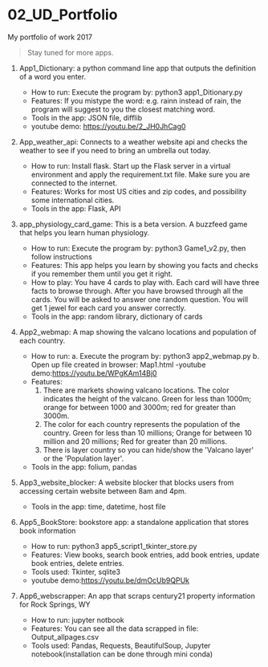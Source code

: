 # 02_UD_Portfolio
My portfolio of work 2017
>Stay tuned for more apps.

1) App1_Dictionary: a python command line app that outputs the definition of a word you enter.
	- How to run: Execute the program by: python3 app1_Ditionary.py
	- Features: If you mistype the word: e.g. rainn instead of rain, the program will suggest to you the closest matching word.
	- Tools in the app: JSON file, difflib
	- youtube demo: https://youtu.be/2_JH0JhCag0

2) App_weather_api: Connects to a weather website api and checks the weather to see if you need to bring an umbrella out today.
	- How to run: Install flask. Start up the Flask server in a virtual environment and apply the requirement.txt file. Make sure you are connected to the internet.
	- Features: Works for most US cities and zip codes, and possibility some international cities.
	- Tools in the app: Flask, API


3) app_physiology_card_game: This is a beta version. A buzzfeed game that helps you learn human physiology.
	- How to run: Execute the program by: python3 Game1_v2.py, then follow instructions
	- Features: This app helps you learn by showing you facts and checks if you remember them until you get it right.
	- How to play: You have 4 cards to play with. Each card will have three facts to browse through.
                     After you have browsed through all the cards. You will be asked to answer one random
                     question. You will get 1 jewel for each card you answer correctly.
	- Tools in the app: random library, dictionary of cards

4) App2_webmap: A map showing the valcano locations and population of each country.
	- How to run: 
	  a. Execute the program by: python3 app2_webmap.py
	  b. Open up file created in browser: Map1.html
	-youtube demo:https://youtu.be/WPgKAm14Bj0
	- Features: 
	  1) There are markets showing valcano locations. The color indicates the height of the valcano. 			  Green for less than 1000m; orange for between 1000 and 3000m; red for greater than 3000m.
	  2) The color for each country represents the population of the country. Green for less than 10 millions; Orange for between 10 million and 20 millions; Red for greater than 20 millions.
	  3) There is layer country so you can hide/show the 'Valcano layer' or the 'Population layer'.
	- Tools in the app: folium, pandas

5) App3_website_blocker: A website blocker that blocks users from accessing certain website between 8am and 4pm.
	- Tools in the app: time, datetime, host file

6) App5_BookStore: bookstore app: a standalone application that stores book information
	- How to run: python3 app5_script1_tkinter_store.py
	- Features: View books, search book entries, add book entries, update book entries, delete entries.
	- Tools used: Tkinter, sqlite3
	- youtube demo:https://youtu.be/dmOcUb9QPUk

7) App6_webscrapper: An app that scraps century21 property information for Rock Springs, WY
	- How to run: jupyter notbook
	- Features: You can see all the data scrapped in file: Output_allpages.csv
	- Tools used: Pandas, Requests, BeautifulSoup, Jupyter notebook(installation can be done through mini conda)
